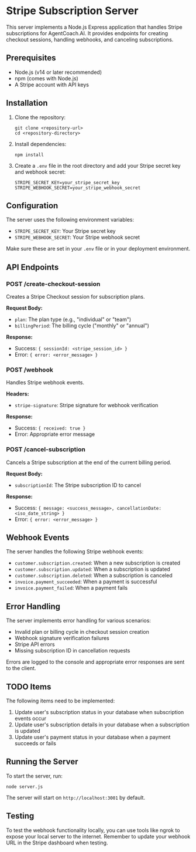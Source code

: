 # Stripe Subscription Server

This server implements a Node.js Express application that handles Stripe subscriptions for AgentCoach.AI. It provides endpoints for creating checkout sessions, handling webhooks, and canceling subscriptions.

## Prerequisites

- Node.js (v14 or later recommended)
- npm (comes with Node.js)
- A Stripe account with API keys

## Installation

1. Clone the repository:

   ```
   git clone <repository-url>
   cd <repository-directory>
   ```

2. Install dependencies:

   ```
   npm install
   ```

3. Create a `.env` file in the root directory and add your Stripe secret key and webhook secret:
   ```
   STRIPE_SECRET_KEY=your_stripe_secret_key
   STRIPE_WEBHOOK_SECRET=your_stripe_webhook_secret
   ```

## Configuration

The server uses the following environment variables:

- `STRIPE_SECRET_KEY`: Your Stripe secret key
- `STRIPE_WEBHOOK_SECRET`: Your Stripe webhook secret

Make sure these are set in your `.env` file or in your deployment environment.

## API Endpoints

### POST /create-checkout-session

Creates a Stripe Checkout session for subscription plans.

**Request Body:**

- `plan`: The plan type (e.g., "individual" or "team")
- `billingPeriod`: The billing cycle ("monthly" or "annual")

**Response:**

- Success: `{ sessionId: <stripe_session_id> }`
- Error: `{ error: <error_message> }`

### POST /webhook

Handles Stripe webhook events.

**Headers:**

- `stripe-signature`: Stripe signature for webhook verification

**Response:**

- Success: `{ received: true }`
- Error: Appropriate error message

### POST /cancel-subscription

Cancels a Stripe subscription at the end of the current billing period.

**Request Body:**

- `subscriptionId`: The Stripe subscription ID to cancel

**Response:**

- Success: `{ message: <success_message>, cancellationDate: <iso_date_string> }`
- Error: `{ error: <error_message> }`

## Webhook Events

The server handles the following Stripe webhook events:

- `customer.subscription.created`: When a new subscription is created
- `customer.subscription.updated`: When a subscription is updated
- `customer.subscription.deleted`: When a subscription is canceled
- `invoice.payment_succeeded`: When a payment is successful
- `invoice.payment_failed`: When a payment fails

## Error Handling

The server implements error handling for various scenarios:

- Invalid plan or billing cycle in checkout session creation
- Webhook signature verification failures
- Stripe API errors
- Missing subscription ID in cancellation requests

Errors are logged to the console and appropriate error responses are sent to the client.

## TODO Items

The following items need to be implemented:

1. Update user's subscription status in your database when subscription events occur
2. Update user's subscription details in your database when a subscription is updated
3. Update user's payment status in your database when a payment succeeds or fails

## Running the Server

To start the server, run:

```
node server.js
```

The server will start on `http://localhost:3001` by default.

## Testing

To test the webhook functionality locally, you can use tools like ngrok to expose your local server to the internet. Remember to update your webhook URL in the Stripe dashboard when testing.
